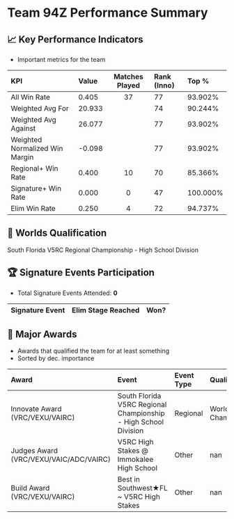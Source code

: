 # Team 94Z Performance Summary

## 📈 Key Performance Indicators
- Important metrics for the team

| KPI | Value | Matches Played | Rank (Inno) | Top % |
|:---|:-----|:--------------:|:----|:-----|
| All Win Rate | 0.405 | 37 | 77 | 93.902% |
| Weighted Avg For | 20.933 |  | 74 | 90.244% |
| Weighted Avg Against | 26.077 |  | 77 | 93.902% |
| Weighted Normalized Win Margin | -0.098 |  | 77 | 93.902% |
| Regional+ Win Rate | 0.400 | 10 | 70 | 85.366% |
| Signature+ Win Rate | 0.000 | 0 | 47 | 100.000% |
| Elim Win Rate | 0.250 | 4 | 72 | 94.737% |


## 🎯 Worlds Qualification
South Florida V5RC Regional Championship - High School Division

## 🏆 Signature Events Participation
- Total Signature Events Attended: **0**

| Signature Event | Elim Stage Reached | Won? |
|:----------------|:-------------------|:----|


## 🥇 Major Awards
- Awards that qualified the team for at least something
- Sorted by dec. importance

| Award | Event | Event Type | Qualification |
|:------|:------|:-----------|:--------------|
| Innovate Award (VRC/VEXU/VAIRC) | South Florida V5RC Regional Championship - High School Division | Regional | World Championship |
| Judges Award (VRC/VEXU/VAIC/ADC/VAIRC) | V5RC High Stakes @ Immokalee High School | Other | nan |
| Build Award (VRC/VEXU/VAIRC) | Best in Southwest★FL ~ V5RC High Stakes | Other | nan |

